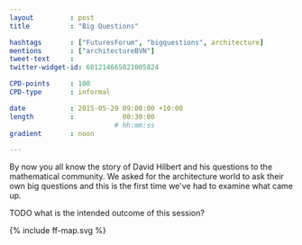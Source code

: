 ```yaml
---
layout         : post
title          : "Big Questions"

hashtags       : ["FuturesForum", "bigquestions", architecture]
mentions       : ["architectureBVN"]
tweet-text     :
twitter-widget-id: 601214665021005824

CPD-points     : 100
CPD-type       : informal

date           : 2015-05-29 09:00:00 +10:00
length         :            00:30:00
                          # hh:mm:ss
gradient       : noon

---
```


By now you all know the story of David Hilbert and his questions to the mathematical community. We asked for the architecture world to ask their own big questions and this is the first time we've had to examine what came up.

TODO what is the intended outcome of this session?


<div class="the-map">{% include ff-map.svg %}</div>
